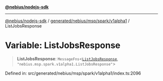 [**@nebius/nodejs-sdk**](../../../../../../README.md)

***

[@nebius/nodejs-sdk](../../../../../../README.md) / [generated/nebius/msp/spark/v1alpha1](../README.md) / ListJobsResponse

# Variable: ListJobsResponse

> **ListJobsResponse**: `MessageFns`\<[`ListJobsResponse`](../interfaces/ListJobsResponse.md), `"nebius.msp.spark.v1alpha1.ListJobsResponse"`\>

Defined in: src/generated/nebius/msp/spark/v1alpha1/index.ts:2096
